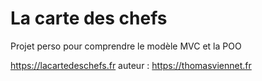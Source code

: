 # La carte des chefs

Projet perso pour comprendre le modèle MVC et la POO

https://lacartedeschefs.fr
auteur : https://thomasviennet.fr
